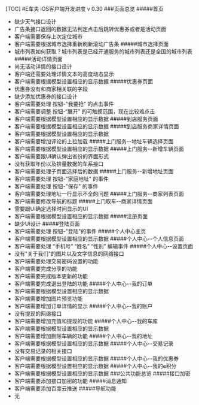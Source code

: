 [TOC]
#E车夫 iOS客户端开发进度   v 0.30
###页面总览
#####首页
+ 缺少天气接口设计
+ 广告条接口返回的数据无法判定点击后跳转优惠券或者是活动页面 
+ 客户端需要保存上次定位城市
+ 客户端需要根据城市选择重新刷新滚动广告条
#####城市选择页面
+ 城市列表如何获取？城市列表是已经开通服务的城市列表还是全国的城市列表
#####活动详情页面
+ 尚无活动详情的接口设计
+ 客户端还需要处理详情文本的高度动态显示
+ 客户端需要根据模型设置相应的显示数据
#####优惠券页面
+ 优惠券没有和商家相关联的字段
+ 缺少添加优惠券的接口设计
+ 客户端需要处理 按钮-"我要抢" 的点击事件
+ 客户端需要调整 按钮-“展开” 的可触摸范围，现在比较难点击
+ 客户端需要根据模型设置相应的显示数据
#####到店服务页面
+ 客户端需要根据模型设置相应的显示数据
#####到店服务商家详情页面
+ 客户端需要根据模型设置相应的显示数据
+ 客户端需要增加评论的上拉加载
#####上门服务--地址车辆选择页面
+ 客户端需要根据模型设置相应的显示数据
#####上门服务--新增车辆页面
+ 客户端需要跟UI确认弹出省份的界面形式
+ 没有获取年份以及排量数据的车系接口
+ 客户端需要处理子页面选择后的数据
#####上门服务--新增地址页面
+ 客户端需要处理 按钮-"家庭地址" 的事件
+ 客户端需要处理 按钮-"保存" 的事件
+ 客户端需要处理地址一行显示不全的问题
#####上门服务--商家列表页面
+ 客户端需要修改导航的标题
#####上门取车--商家详情页面 
+ 需要跟UI确定选择时间显示的UI
+ 客户端需要根据模型设置相应的显示数据
#####注册页面
+ 缺少UI设计
#####登陆页面
+ 客户端需要处理 按钮-"登陆"的事件
#####个人中心主页
+ 客户端需要根据模型设置相应的显示数据
#####个人中心--个人信息页面
+ 客户端需要处理 “手机号” “姓名” “性别” 编辑事件
#####个人中心--设置页面
+ 没有"关于我们"的图片以及文字信息的网络接口
+ 客户端需要处理交易密码设置的功能
+ 客户端需要完成分享的功能
+ 客户端需要完成版本更新的功能
+ 客户端需要完成退出登陆的功能
#####个人中心--我的订单
+ 客户端需要根据模型设置相应的显示数据
+ 客户端需要增加图片预览功能
+ 客户端需要增加订单详情的显示
#####个人中心--我的账户
+ 没有提现的网络接口
+ 客户端需要增加充值和提现的功能
#####个人中心--我的车库
+ 客户端需要根据模型设置相应的显示数据
+ 客户端需要增加删除车辆的功能
#####个人中心--我的地址
+ 客户端需要根据模型设置相应的显示数据
#####个人中心--交易记录
+ 没有交易记录的相关接口
+ 客户端需要根据模型设置相应的显示数据
#####个人中心--我的优惠券
+ 客户端需要根据模型设置相应的显示数据
#####个人中心--我的e积分
+ 客户端需要根据模型设置相应的显示数据
###公共功能总览
#####接口加密
+ 客户端需要添加接口加密的功能
#####消息通知
+ 客户端需要添加百度云推送
#####导航功能
+ 无

